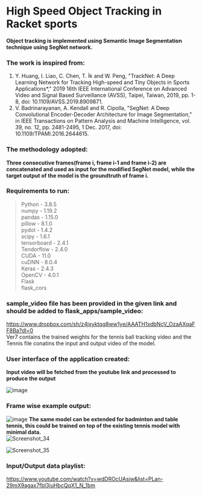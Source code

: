 # High Speed Object Tracking in Racket sports
**Object tracking is implemented using Semantic Image Segmentation technique using SegNet network.**

### The work is inspired from: ###
1. Y. Huang, I. Liao, C. Chen, T. İk and W. Peng, "TrackNet: A Deep Learning Network for Tracking High-speed and Tiny Objects in Sports Applications*," 2019 16th IEEE International Conference on Advanced Video and Signal Based Surveillance (AVSS), Taipei, Taiwan, 2019, pp. 1-8, doi: 10.1109/AVSS.2019.8909871.
2. V. Badrinarayanan, A. Kendall and R. Cipolla, "SegNet: A Deep Convolutional Encoder-Decoder Architecture for Image Segmentation," in IEEE Transactions on Pattern Analysis and Machine Intelligence, vol. 39, no. 12, pp. 2481-2495, 1 Dec. 2017, doi: 10.1109/TPAMI.2016.2644615.

### The methodology adopted: ###
**Three consecutive frames(frame i, frame i-1 and frame i-2) are concatenated and used as input for the modified SegNet model, while the target output of the model is the groundtruth of frame i.**

### Requirements to run: ###
>Python - 3.8.5 <br />
>numpy - 1.19.2 <br />
>pandas - 1.15.0 <br />
>pillow - 8.1.0 <br />
>pydot - 1.4.2 <br />
>scipy - 1.6.1 <br />
>tensorboard - 2.4.1 <br />
>Tendorflow - 2.4.0 <br />
>CUDA - 11.0 <br />
>cuDNN - 8.0.4 <br />
>Keras - 2.4.3 <br />
>OpenCV - 4.0.1 <br />
>Flask <br />
>flask_cors <br />

### sample_video file has been provided in the given link and should be added to flask_apps/sample_video:
https://www.dropbox.com/sh/z4jxyktqq8ww1ye/AAATH1xdbNcV_OzaAXqaFF8Ba?dl=0 <br />
Ver7 contains the trained weights for the tennis ball tracking video and the Tennis file conatins the input and output video of the model.
### User interface of the application created:
  **Input video will be fetched from the youtube link and processed to produce the output**
  
  ![image](https://user-images.githubusercontent.com/49316145/113846736-69cecc80-97b4-11eb-8f0c-fd959912ccc0.png) <br />
  
### Frame wise example output:
  
  ![image](https://user-images.githubusercontent.com/49316145/113848247-e6ae7600-97b5-11eb-9113-f6013d762ff3.png)
   **The same model can be extended for badminton and table tennis, this could be trained on top of the existing tennis model with minimal data.** <br /> 
  ![Screenshot_34](https://user-images.githubusercontent.com/49316145/113856214-94be1e00-97be-11eb-90c3-38a7774e21f8.png)
  
  ![Screenshot_35](https://user-images.githubusercontent.com/49316145/113856512-faaaa580-97be-11eb-90f4-73ceab8c6dee.png)


### Input/Output data playlist:
https://www.youtube.com/watch?v=wdDROcUAsiw&list=PLan-29mX9agax7fbI3juHbcQqX1_N_1bm


